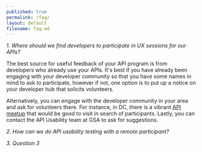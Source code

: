 ```yaml
---
published: true
permalink: /faq/
layout: default
filename: faq.md
---
```


*1. Where should we find developers to participate in UX sessions for our APIs?*  

The best source for useful feedback of your API program is from developers who already use your APIs.  It's best if you have already been engaging with your developer community so that you have some names in mind to ask to participate, however if not, one option is to put up a notice on your developer hub that solicits volunteers.  
  
Alternatively, you can engage with the developer community in your area and ask for volunteers there.  For instance, in DC, there is a vibrant [API meetup](http://www.meetup.com/DC-Web-API-User-Group/) that would be good to visit in search of participants.  Lastly, you can contact the API Usability team at GSA to ask for suggestions.   


*2. How can we do API usability testing with a remote participant?*  



*3. Question 3*  









